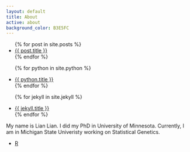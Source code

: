 ```yaml
---
layout: default
title: About 
active: about
background_color: B3E5FC
---
```

<ul>
  {% for post in site.posts %}
    <li>
      <a href="{{ post.url }}">{{ post.title }}</a>
    </li>
  {% endfor %}
   
   {% for python in site.python %}
    <li>
      <a href="{{ python.url }}">{{ python.title }}</a>
    </li>
  {% endfor %}  

  {% for jekyll in site.jekyll %}
    <li>
      <a href="{{ jekyll.url }}">{{ jekyll.title }}</a>
    </li>
  {% endfor %}

</ul>


My name is Lian Lian. I did my PhD in University of Minnesota. Currently, I am in Michigan State Univeristy working on Statistical Genetics. 


- [R](techmemo/R/index.md)